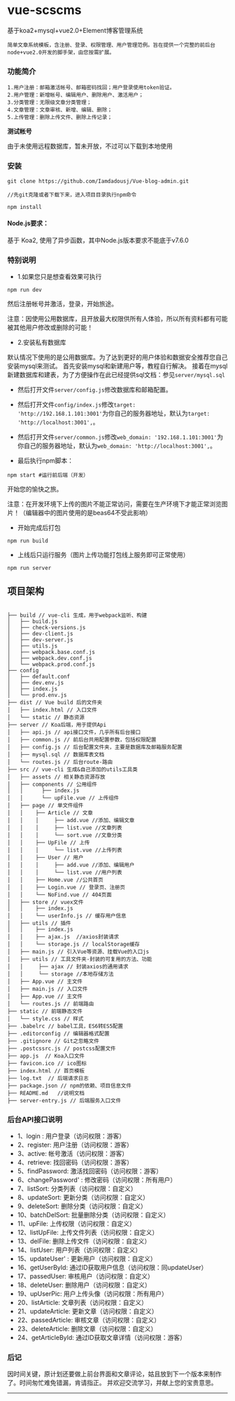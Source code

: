 # vue-scscms

基于koa2+mysql+vue2.0+Element博客管理系统

    简单文章系统模板，含注册、登录、权限管理、用户管理范例。旨在提供一个完整的前后台node+vue2.0开发的脚手架，由您按需扩展。

### 功能简介
	1.用户注册：邮箱激活帐号、邮箱密码找回；用户登录使用token验证。
	2.用户管理：新增帐号、编辑用户、删除用户、激活用户；
	3.分类管理：无限级文章分类管理；
	4.文章管理：文章审核、新增、编辑、删除；
	5.上传管理：删除上传文件、删除上传记录；



**测试帐号**

由于未使用远程数据库，暂未开放，不过可以下载到本地使用

### 安装

```
git clone https://github.com/Iamdadousj/Vue-blog-admin.git

//先git克隆或者下载下来，进入项目目录执行npm命令

npm install
```

#### Node.js要求：

基于 Koa2, 使用了异步函数，其中Node.js版本要求不能底于v7.6.0

### 特别说明

- 1.如果您只是想查看效果可执行

```
npm run dev
```

然后注册帐号并激活，登录，开始旅途。

注意：因使用公用数据库，且开放最大权限供所有人体验，所以所有资料都有可能被其他用户修改或删除的可能！

- 2.安装私有数据库

默认情况下使用的是公用数据库。为了达到更好的用户体验和数据安全推荐您自己安装mysql来测试。
首先安装mysql和新建用户等，教程自行解决。
接着在mysql新建数据库和建表，为了方便操作在此已经提供sql文档：参见`server/mysql.sql`

- 然后打开文件`server/config.js`修改数据库和邮箱配置。

- 然后打开文件`config/index.js`修改`target: 'http://192.168.1.101:3001'`为你自己的服务器地址，默认为`target: 'http://localhost:3001',`。

- 然后打开文件`server/common.js`修改`web_domain: '192.168.1.101:3001'`为你自己的服务器地址，默认为`web_domain: 'http://localhost:3001',`。

- 最后执行npm脚本：

```
npm start #运行前后端（开发）
```

开始您的愉快之旅。

注意：在开发环境下上传的图片不能正常访问，需要在生产环境下才能正常浏览图片！（编辑器中的图片使用的是beas64不受此影响）

- 开始完成后打包

```
npm run build
```

- 上线后只运行服务（图片上传功能打包线上服务即可正常使用）

```
npm run server
```

## 项目架构

```

├── build // vue-cli 生成，用于webpack监听、构建
│   ├── build.js
│   ├── check-versions.js
│   ├── dev-client.js
│   ├── dev-server.js
│   ├── utils.js
│   ├── webpack.base.conf.js
│   ├── webpack.dev.conf.js
│   └── webpack.prod.conf.js
├── config
│   ├── default.conf
│   ├── dev.env.js
│   ├── index.js
│   └── prod.env.js
├── dist // Vue build 后的文件夹
│   ├── index.html // 入口文件
│   └── static // 静态资源
├── server // Koa后端，用于提供Api
│   ├── api.js // api接口文件，几乎所有后台接口
│   ├── common.js // 前后台共用配置参数，包括权限配置
│   ├── config.js // 后台配置文件夹，主要是数据库及邮箱服务配置
│   ├── mysql.sql // 数据库表文档
│   └── routes.js // 后台route-路由
├── src // vue-cli 生成&自己添加的utils工具类
│   ├── assets // 相关静态资源存放
│   ├── components // 公用组件
│   │      ├── index.js
│   │      └── upFile.vue // 上传组件
│   ├── page // 单文件组件
│   │    ├── Article // 文章
│   │    │     ├── add.vue //添加、编辑文章
│   │    │     ├── list.vue //文章列表
│   │    │     └── sort.vue //文章分类
│   │    ├── UpFile // 上传
│   │    │     └── list.vue //上传列表
│   │    ├── User // 用户
│   │    │     ├── add.vue //添加、编辑用户
│   │    │     └── list.vue //用户列表
│   │    ├── Home.vue //公共首页
│   │    ├── Login.vue // 登录页、注册页
│   │    └── NoFind.vue // 404页面
│   ├── store // vuex文件
│   │    ├── index.js
│   │    └── userInfo.js // 缓存用户信息
│   ├── utils // 插件
│   │    ├── index.js
│   │    ├── ajax.js  //axios封装请求
│   │    └── storage.js // localStorage缓存
│   ├── main.js // 引入Vue等资源、挂载Vue的入口js
│   ├── utils // 工具文件夹-封装的可复用的方法、功能
│   │     ├── ajax // 封装axios的通用请求
│   │     └── storage //本地存储方法
│   ├── App.vue // 主文件
│   ├── main.js // 入口文件
│   ├── App.vue // 主文件
│   └── routes.js // 前端路由
├── static // 前端静态文件
│   └── style.css // 样式
├── .babelrc // babel工具，ES6转ES5配置
├── .editorconfig // 编辑器格式配置
├── .gitignore // Git之忽略文件
├── .postcssrc.js // postcss配置文件
├── app.js  // Koa入口文件
├── favicon.ico // ico图标
├── index.html // 首页模板
├── log.txt  // 后端请求日志
├── package.json // npm的依赖、项目信息文件
├── README.md	//说明文档
├── server-entry.js // 后端服务入口文件

```

### 后台API接口说明

- 1、login   : 用户登录（访问权限：游客）
- 2、register: 用户注册（访问权限：游客）
- 3、active: 帐号激活（访问权限：游客）
- 4、retrieve: 找回密码（访问权限：游客）
- 5、findPassword: 激活找回密码（访问权限：游客）
- 6、changePassword' : 修改密码（访问权限：所有用户）
- 7、listSort: 分类列表（访问权限：自定义）
- 8、updateSort: 更新分类（访问权限：自定义）
- 9、deleteSort: 删除分类（访问权限：自定义）
- 10、batchDelSort: 批量删除分类（访问权限：自定义）
- 11、upFile: 上传权限（访问权限：自定义）
- 12、listUpFile: 上传文件列表（访问权限：自定义）
- 13、delFile: 删除上传文件（访问权限：自定义）
- 14、listUser: 用户列表（访问权限：自定义）
- 15、updateUser' : 更新用户（访问权限：自定义）
- 16、getUserById: 通过ID获取用户信息（访问权限：同updateUser）
- 17、passedUser: 审核用户（访问权限：自定义）
- 18、deleteUser: 删除用户（访问权限：自定义）
- 19、upUserPic: 用户上传头像（访问权限：所有用户）
- 20、listArticle: 文章列表（访问权限：自定义）
- 21、updateArticle: 更新文章（访问权限：自定义）
- 22、passedArticle: 审核文章（访问权限：自定义）
- 23、deleteArticle: 删除文章（访问权限：自定义）
- 24、getArticleById: 通过ID获取文章详情（访问权限：游客）



### 后记

因时间关键，原计划还要做上前台界面和文章评论，姑且放到下一个版本来制作了。时间匆忙难免错漏，肯请指正。
并欢迎交流学习，并献上您的宝贵意思。


---
